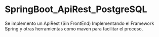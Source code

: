 # SpringBoot_ApiRest_PostgreSQL
Se implemento un ApiRest (Sin FrontEnd)  Implementando el Framework Spring y otras herramientas como maven para facilitar el proceso,
